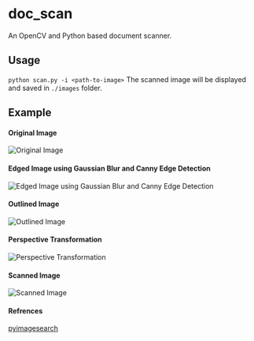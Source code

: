 # doc_scan

An OpenCV and Python based document scanner.

## Usage
`python scan.py -i <path-to-image>`
The scanned image will be displayed and saved in `./images` folder.

## Example
#### Original Image
![Original Image](https://miro.medium.com/max/1400/0*LLNSXCo6ho6I3bTo.png)

#### Edged Image using Gaussian Blur and Canny Edge Detection
![Edged Image using Gaussian Blur and Canny Edge Detection]([./images/edgedImage.png](https://miro.medium.com/max/1400/0*BiMXrCDXtL8pL6Kx.png))

#### Outlined Image
![Outlined Image](./images/outline.png)

#### Perspective Transformation
![Perspective Transformation](./images/transformedImage.png)

#### Scanned Image
![Scanned Image](./images/scanned.png)

#### Refrences
[pyimagesearch](https://www.pyimagesearch.com/2014/09/01/build-kick-ass-mobile-document-scanner-just-5-minutes/)

